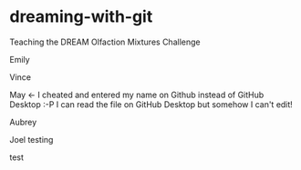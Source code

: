 # dreaming-with-git
Teaching the DREAM Olfaction Mixtures Challenge

Emily

Vince

May <- I cheated and entered my name on Github instead of GitHub Desktop :-P I can read the file on GitHub Desktop but somehow I can't edit!

Aubrey

Joel testing

test